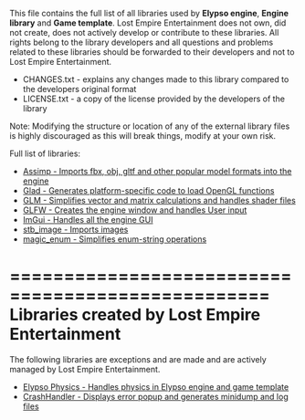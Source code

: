 This file contains the full list of all libraries used by **Elypso engine**, **Engine library** and **Game template**. Lost Empire Entertainment does not own, did not create, does not actively develop or contribute to these libraries. All rights belong to the library developers and all questions and problems related to these libraries should be forwarded to their developers and not to Lost Empire Entertainment.

- CHANGES.txt - explains any changes made to this library compared to the developers original format
- LICENSE.txt - a copy of the license provided by the developers of the library

Note: Modifying the structure or location of any of the external library files is highly discouraged as this will break things, modify at your own risk.

Full list of libraries:
- [Assimp - Imports fbx, obj, gltf and other popular model formats into the engine](https://github.com/assimp/assimp)
- [Glad - Generates platform-specific code to load OpenGL functions](https://glad.dav1d.de/)
- [GLM - Simplifies vector and matrix calculations and handles shader files](https://github.com/g-truc/glm)
- [GLFW - Creates the engine window and handles User input](https://github.com/glfw/glfw)
- [ImGui - Handles all the engine GUI](https://github.com/ocornut/imgui)
- [stb_image - Imports images](https://github.com/nothings/stb/blob/master/stb_image.h)
- [magic_enum - Simplifies enum-string operations](https://github.com/Neargye/magic_enum)

==================================================
Libraries created by Lost Empire Entertainment
==================================================

The following libraries are exceptions and are made and are actively managed by Lost Empire Entertainment.

- [Elypso Physics - Handles physics in Elypso engine and game template](https://github.com/Lost-Empire-Entertainment/Elypso-physics)
- [CrashHandler - Displays error popup and generates minidump and log files](https://github.com/Lost-Empire-Entertainment/CrashHandler)
